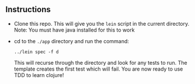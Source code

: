 Instructions
--

- Clone this repo. This will give you the `lein` script in the current directory. Note: You must have java installed for this to work

- cd to the `./app` directory and run the command:


      ../lein spec -f d


  This will recurse through the directory and look for any tests to run. The template creates
  the first test which will fail. You are now ready to use TDD to learn clojure!
